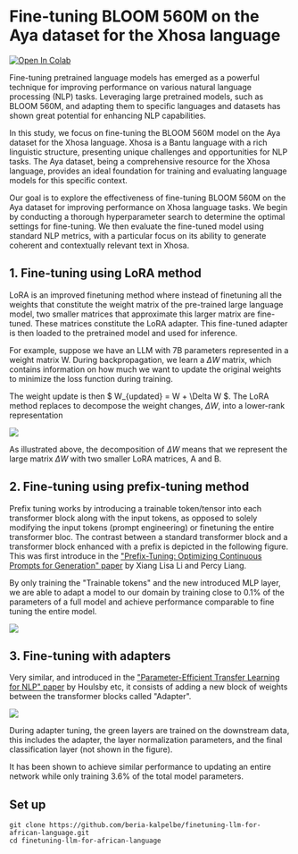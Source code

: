 # Fine-tuning BLOOM 560M on the Aya dataset for the Xhosa language
<a href="https://drive.google.com/file/d/1P9yINwr2JJS0LHUwEsrtFvo59LSWDBGA/view?usp=sharing">
<img src="https://colab.research.google.com/assets/colab-badge.svg" alt="Open In Colab" alt="Open In Colab"/>
</a>

Fine-tuning pretrained language models has emerged as a powerful technique for improving performance on various natural language processing (NLP) tasks. Leveraging large pretrained models, such as BLOOM 560M, and adapting them to specific languages and datasets has shown great potential for enhancing NLP capabilities.

In this study, we focus on fine-tuning the BLOOM 560M model on the Aya dataset for the Xhosa language. Xhosa is a Bantu language with a rich linguistic structure, presenting unique challenges and opportunities for NLP tasks. The Aya dataset, being a comprehensive resource for the Xhosa language, provides an ideal foundation for training and evaluating language models for this specific context.

Our goal is to explore the effectiveness of fine-tuning BLOOM 560M on the Aya dataset for improving performance on Xhosa language tasks. We begin by conducting a thorough hyperparameter search to determine the optimal settings for fine-tuning. We then evaluate the fine-tuned model using standard NLP metrics, with a particular focus on its ability to generate coherent and contextually relevant text in Xhosa.

## 1. Fine-tuning using LoRA method
LoRA is an improved finetuning method where instead of finetuning all the weights that constitute the weight matrix of the pre-trained large language model, two smaller matrices that approximate this larger matrix are fine-tuned. These matrices constitute the LoRA adapter. This fine-tuned adapter is then loaded to the pretrained model and used for inference.

For example, suppose we have an LLM with 7B parameters represented in a weight matrix W. During backpropagation, we learn a $\Delta W$ matrix, which contains information on how much we want to update the original weights to minimize the loss function during training.

The weight update is then $ W_{updated} = W + \Delta W $.
The LoRA method replaces to decompose the weight changes, $\Delta W$, into a lower-rank representation

<img src="https://substackcdn.com/image/fetch/f_auto,q_auto:good,fl_progressive:steep/https%3A%2F%2Fsubstack-post-media.s3.amazonaws.com%2Fpublic%2Fimages%2F5dfbd169-eb7e-41e1-a050-556ccd6fb679_1600x672.png">


As illustrated above, the decomposition of $\Delta W$ means that we represent the large matrix $\Delta W$ with two smaller LoRA matrices, A and B.

## 2. Fine-tuning using prefix-tuning method
Prefix tuning works by introducing a trainable token/tensor into each transformer block along with the input tokens, as opposed to solely modifying the input tokens (prompt engineering) or finetuning the entire transformer bloc. The contrast between a standard transformer block and a transformer block enhanced with a prefix is depicted in the following figure. This was first introduce in the ["Prefix-Tuning: Optimizing Continuous Prompts for Generation" paper](https://arxiv.org/abs/2101.00190) by Xiang Lisa Li and Percy Liang.

By only training the "Trainable tokens" and the new introduced MLP layer, we are able to adapt a model to our domain by training close to 0.1% of the parameters of a full model and achieve performance comparable to fine tuning the entire model.

<img src="https://miro.medium.com/v2/resize:fit:932/1*fs6UQu4LSXybYC43IMJv1w.png">

## 3. Fine-tuning with adapters
Very similar, and introduced in the ["Parameter-Efficient Transfer Learning for NLP" paper](https://arxiv.org/abs/1902) by Houlsby etc, it consists of adding a new block of weights between the transformer blocks called "Adapter".

<img src="https://substackcdn.com/image/fetch/f_auto,q_auto:good,fl_progressive:steep/https%3A%2F%2Fsubstack-post-media.s3.amazonaws.com%2Fpublic%2Fimages%2F1ef3bc00-ff4c-4c5a-bb6a-02cec0a76ab1_1698x874.png" />

During adapter tuning, the green layers are trained on the downstream data, this includes the adapter, the layer normalization parameters, and the final classification layer (not shown in the figure).

It has been shown to achieve similar performance to updating an entire network while only training 3.6% of the total model parameters.


## Set up
    git clone https://github.com/beria-kalpelbe/finetuning-llm-for-african-language.git
    cd finetuning-llm-for-african-language
